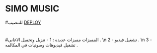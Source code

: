 # SIMO MUSIC

#للتنصيب
[DEPLOY](https://dashboard.heroku.com/new?template=https://github.com/Qa8tm/SIMOMU)
#
#
#المميزات
مميزات عديده :
1 - تنزيل وتحميل الاغاني . \n
2 - تشغيل فيديو . \n
3 - تشغيل فيديوهات وصوتيات في المكالمه .
#
